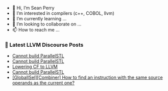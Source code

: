 - 👋 Hi, I’m Sean Perry
- 👀 I’m interested in compilers (c++, COBOL, llvm)
- 🌱 I’m currently learning ...
- 💞️ I’m looking to collaborate on ...
- 📫 How to reach me ...

<!---
s66perry/s66perry is a ✨ special ✨ repository because its `README.md` (this file) appears on your GitHub profile.
You can click the Preview link to take a look at your changes.
--->
### 📕 Latest LLVM Discourse Posts

<!-- DISCOURSE-LLVM:START -->
- [Cannot build ParallelSTL](https://discourse.llvm.org/t/cannot-build-parallelstl/63708#post_7)
- [Cannot build ParallelSTL](https://discourse.llvm.org/t/cannot-build-parallelstl/63708#post_6)
- [Lowering CF to LLVM](https://discourse.llvm.org/t/lowering-cf-to-llvm/63863#post_2)
- [Cannot build ParallelSTL](https://discourse.llvm.org/t/cannot-build-parallelstl/63708#post_5)
- [[GlobalISel][Combiner] How to find an instruction with the same source operands as the current one?](https://discourse.llvm.org/t/globalisel-combiner-how-to-find-an-instruction-with-the-same-source-operands-as-the-current-one/63867#post_1)
<!-- DISCOURSE-LLVM:END -->
